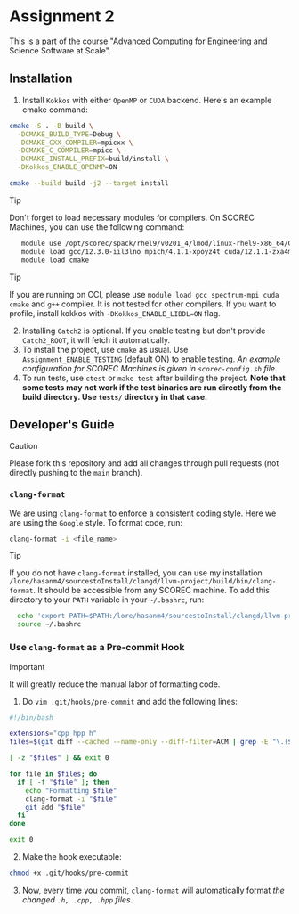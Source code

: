 # Assignment 2
This is a part of the course "Advanced Computing for Engineering and Science Software at Scale".


## Installation
1. Install `Kokkos` with either `OpenMP` or `CUDA` backend. Here's an example cmake command:
```bash
cmake -S . -B build \
  -DCMAKE_BUILD_TYPE=Debug \
  -DCMAKE_CXX_COMPILER=mpicxx \
  -DCMAKE_C_COMPILER=mpicc \
  -DCMAKE_INSTALL_PREFIX=build/install \
  -DKokkos_ENABLE_OPENMP=ON

cmake --build build -j2 --target install
```
> [!TIP]
> Don't forget to load necessary modules for compilers. On SCOREC Machines, you can use the following command:
```bash
   module use /opt/scorec/spack/rhel9/v0201_4/lmod/linux-rhel9-x86_64/Core/
   module load gcc/12.3.0-iil3lno mpich/4.1.1-xpoyz4t cuda/12.1.1-zxa4msk
   module load cmake
```

> [!TIP]
> If you are running on CCI, please use `module load gcc spectrum-mpi cuda cmake` and `g++` compiler. It is not tested for other compilers. If you want to profile, install kokkos with `-DKokkos_ENABLE_LIBDL=ON` flag.

2. Installing `Catch2` is optional. If you enable testing but don't provide `Catch2_ROOT`, it will fetch it automatically.
3. To install the project, use `cmake` as usual. Use `Assignment_ENABLE_TESTING` (default ON) to enable testing. *An example configuration for SCOREC Machines is given in `scorec-config.sh` file.*
4. To run tests, use `ctest` or `make test` after building the project. **Note that some tests may not work if the test binaries are run directly from the build directory. Use `tests/` directory in that case.**


## Developer's Guide
> [!CAUTION]
> Please fork this repository and add all changes through pull requests (not directly pushing to the `main` branch).
### `clang-format`
We are using `clang-format` to enforce a consistent coding style.
Here we are using the `Google` style. To format code, run:
```bash
clang-format -i <file_name>
```
> [!TIP]
> If you do not have `clang-format` installed, you can use my installation `/lore/hasanm4/sourcestoInstall/clangd/llvm-project/build/bin/clang-format`. It should be accessible from any SCOREC machine.
> To add this directory to your `PATH` variable in your `~/.bashrc`, run:
```bash
  echo 'export PATH=$PATH:/lore/hasanm4/sourcestoInstall/clangd/llvm-project/build/bin' >> ~/.bashrc
  source ~/.bashrc
```

### Use `clang-format` as a Pre-commit Hook
> [!IMPORTANT]
> It will greatly reduce the manual labor of formatting code.

1. Do `vim .git/hooks/pre-commit` and add the following lines:
```bash
#!/bin/bash

extensions="cpp hpp h"
files=$(git diff --cached --name-only --diff-filter=ACM | grep -E "\.(${extensions// /|})$")

[ -z "$files" ] && exit 0

for file in $files; do
  if [ -f "$file" ]; then
    echo "Formatting $file"
    clang-format -i "$file"
    git add "$file"
  fi
done

exit 0
```
2. Make the hook executable:
```bash
chmod +x .git/hooks/pre-commit
```
3. Now, every time you commit, `clang-format` will automatically format *the changed `.h, .cpp, .hpp` files*.
